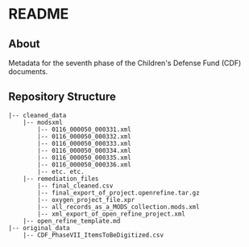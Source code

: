 # README

## About

Metadata for the seventh phase of the Children's Defense Fund (CDF) documents.

## Repository Structure

```
|-- cleaned_data
    |-- modsxml
        |-- 0116_000050_000331.xml 
        |-- 0116_000050_000332.xml
        |-- 0116_000050_000333.xml
        |-- 0116_000050_000334.xml
        |-- 0116_000050_000335.xml
        |-- 0116_000050_000336.xml
        |-- etc. etc.
    |-- remediation_files
        |-- final_cleaned.csv
        |-- final_export_of_project.openrefine.tar.gz
        |-- oxygen_project_file.xpr
        |-- all_records_as_a_MODS_collection.mods.xml
        |-- xml_export_of_open_refine_project.xml
	|-- open_refine_template.md
|-- original_data
    |-- CDF_PhaseVII_ItemsToBeDigitized.csv

```

